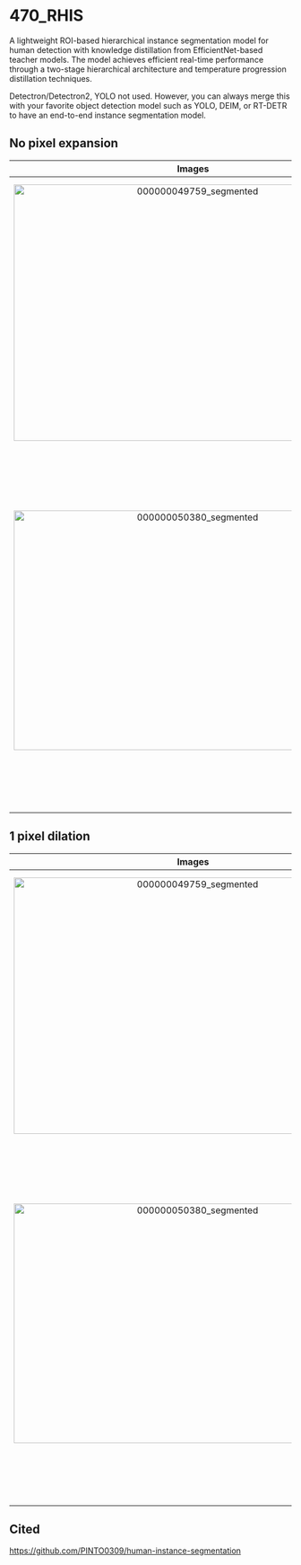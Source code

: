 # 470_RHIS

A lightweight ROI-based hierarchical instance segmentation model for human detection with knowledge distillation from EfficientNet-based teacher models. The model achieves efficient real-time performance through a two-stage hierarchical architecture and temperature progression distillation techniques.

Detectron/Detectron2, YOLO not used. However, you can always merge this with your favorite object detection model such as YOLO, DEIM, or RT-DETR to have an end-to-end instance segmentation model.

## No pixel expansion

|Images|Images|
|:-:|:-:|
|<img width="640" height="457" alt="000000049759_segmented" src="https://github.com/user-attachments/assets/56699f65-6dc7-430d-a2f3-007669a083c4" />|<img width="640" height="480" alt="000000025593_segmented" src="https://github.com/user-attachments/assets/f8eae65a-865a-47b8-8fdd-b66d484e1118" />|
|<img width="640" height="427" alt="000000050380_segmented" src="https://github.com/user-attachments/assets/c7fcb3dd-91bb-4446-bf55-c9430d507e96" />|<img width="480" height="640" alt="000000074646_segmented" src="https://github.com/user-attachments/assets/d3954e37-546f-4eb3-a8c0-40ee9db518a9" />|

## 1 pixel dilation

|Images|Images|
|:-:|:-:|
|<img width="640" height="457" alt="000000049759_segmented" src="https://github.com/user-attachments/assets/f9ed44cc-ebb7-4464-bf33-0a27a3f2c022" />|<img width="640" height="480" alt="000000025593_segmented" src="https://github.com/user-attachments/assets/c8d9b506-9580-461e-a525-c09f919e3e3b" />|
|<img width="640" height="427" alt="000000050380_segmented" src="https://github.com/user-attachments/assets/8dfc494e-0502-4f46-a323-e3d72d9a990e" />|<img width="480" height="640" alt="000000074646_segmented" src="https://github.com/user-attachments/assets/fead79af-69e1-48ed-ac67-96e287024382" />|

## Cited

https://github.com/PINTO0309/human-instance-segmentation
